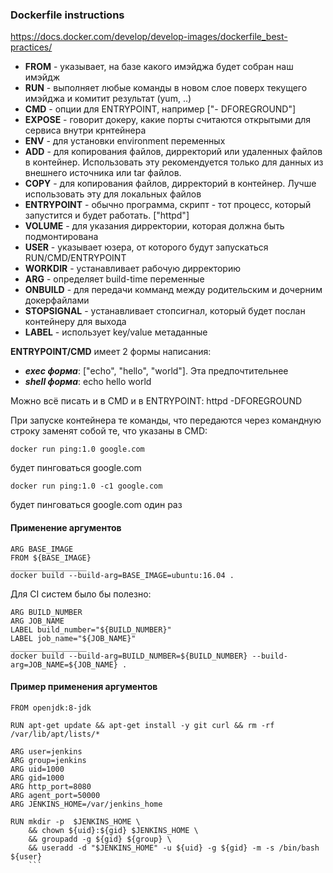 ### Dockerfile instructions
https://docs.docker.com/develop/develop-images/dockerfile_best-practices/

- ****FROM**** - указывает, на базе какого имэйджа будет собран наш имэйдж
- ****RUN**** - выполняет любые команды в новом слое поверх текущего имэйджа и комитит результат (yum, ..)
- ****CMD**** - опции для ENTRYPOINT, например ["- DFOREGROUND"]
- ****EXPOSE**** - говорит докеру, какие порты считаются открытыми для сервиса внутри крнтейнера
- ****ENV**** - для установки environment переменных
- ****ADD**** - для копирования файлов, дирректорий или удаленных файлов в контейнер. Использовать эту рекомендуется только для данных из внешнего источника или tar файлов.
- ****COPY**** - для копирования файлов, дирректорий в контейнер. Лучше использовать эту для локальных файлов
- ****ENTRYPOINT**** - обычно программа, скрипт - тот процесс, который запустится и будет работать. ["httpd"]
- ****VOLUME**** - для указания дирректории, которая должна быть подмонтирована
- ****USER**** - указывает юзера, от которого будут запускаться RUN/CMD/ENTRYPOINT
- ****WORKDIR**** - устанавливает рабочую дирректорию
- ****ARG**** - определяет build-time переменные
- ****ONBUILD**** - для передачи комманд между родительским и дочерним докерфайлами
- ****STOPSIGNAL**** - устанавливает стопсигнал, который будет послан контейнеру для выхода
- ****LABEL**** - использует key/value метаданные

****ENTRYPOINT/CMD**** имеет 2 формы написания:
- ***exec форма***: ["echo", "hello", "world"]. Эта предпочтительнее
- ***shell форма***: echo hello world

Можно всё писать и в CMD и в ENTRYPOINT: httpd -DFOREGROUND

При запуске контейнера те команды, что передаются через командную строку заменят собой те, что указаны в CMD:
```
docker run ping:1.0 google.com 
```
будет пинговаться google.com 
```
docker run ping:1.0 -с1 google.com 
```
будет пинговаться google.com один раз

#### Применение аргументов
```
ARG BASE_IMAGE
FROM ${BASE_IMAGE}
_________________
docker build --build-arg=BASE_IMAGE=ubuntu:16.04 .
```
Для CI систем было бы полезно:
```
ARG BUILD_NUMBER
ARG JOB_NAME
LABEL build_number="${BUILD_NUMBER}"
LABEL job_name="${JOB_NAME}"
_________________
docker build --build-arg=BUILD_NUMBER=${BUILD_NUMBER} --build-arg=JOB_NAME=${JOB_NAME} .
```

#### Пример применения аргументов
```
FROM openjdk:8-jdk

RUN apt-get update && apt-get install -y git curl && rm -rf /var/lib/apt/lists/*

ARG user=jenkins
ARG group=jenkins
ARG uid=1000
ARG gid=1000
ARG http_port=8080
ARG agent_port=50000
ARG JENKINS_HOME=/var/jenkins_home

RUN mkdir -p  $JENKINS_HOME \
    && chown ${uid}:${gid} $JENKINS_HOME \
    && groupadd -g ${gid} ${group} \
    && useradd -d "$JENKINS_HOME" -u ${uid} -g ${gid} -m -s /bin/bash ${user}
    ```
